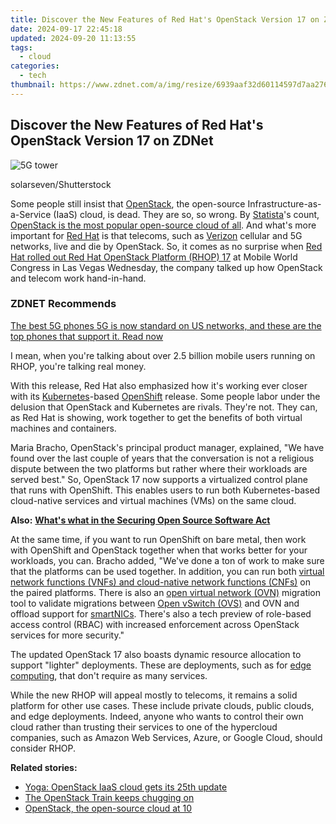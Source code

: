 ```yaml
---
title: Discover the New Features of Red Hat's OpenStack Version 17 on ZDNet
date: 2024-09-17 22:45:18
updated: 2024-09-20 11:13:55
tags:
  - cloud
categories:
  - tech
thumbnail: https://www.zdnet.com/a/img/resize/6939aaf32d60114597d7aa276feeaf67b76189f3/2022/01/20/c47a47c9-1ed1-4715-8f37-240736a1d96c/5g-tower.jpg?width=278&height=156&fit=crop&auto=webp
---
```


## Discover the New Features of Red Hat's OpenStack Version 17 on ZDNet

![5G tower](https://www.zdnet.com/a/img/resize/5338fcd14ead04c0be76f62dbf7c57e5b34f386e/2022/01/20/c47a47c9-1ed1-4715-8f37-240736a1d96c/5g-tower.jpg?auto=webp&width=1280)

solarseven/Shutterstock

Some people still insist that [OpenStack](https://www.openstack.org/), the open-source Infrastructure-as-a-Service (IaaS) cloud, is dead. They are so, so wrong. By [Statista](https://www.statista.com/)'s count, [OpenStack is the most popular open-source cloud of all](https://www.statista.com/statistics/511526/worldwide-survey-private-coud-services-running-application/). And what's more important for [Red Hat](https://www.redhat.com/en) is that telecoms, such as [Verizon](https://www.verizon.com/) cellular and 5G networks, live and die by OpenStack. So, it comes as no surprise when [Red Hat rolled out Red Hat OpenStack Platform (RHOP) 17](https://www.redhat.com/en/blog/25-billion-and-counting-red-hat-openstack-platform-continues-deliver-service-providers) at Mobile World Congress in Las Vegas Wednesday, the company talked up how OpenStack and telecom work hand-in-hand. 

### **ZDNET** Recommends

[The best 5G phones 5G is now standard on US networks, and these are the top phones that support it.  Read now](https://www.zdnet.com/article/best-5g-phone/)

I mean, when you're talking about over 2.5 billion mobile users running on RHOP, you're talking real money. 

With this release, Red Hat also emphasized how it's working ever closer with its [Kubernetes](https://kubernetes.io/)\-based [OpenShift](https://www.redhat.com/en/technologies/cloud-computing/openshift) release. Some people labor under the delusion that OpenStack and Kubernetes are rivals. They're not. They can, as Red Hat is showing, work together to get the benefits of both virtual machines and containers. 

Maria Bracho, OpenStack's principal product manager, explained, "We have found over the last couple of years that the conversation is not a religious dispute between the two platforms but rather where their workloads are served best." So, OpenStack 17 now supports a virtualized control plane that runs with OpenShift. This enables users to run both Kubernetes-based cloud-native services and virtual machines (VMs) on the same cloud. 

**Also:** [**What's what in the Securing Open Source Software Act**](https://www.zdnet.com/article/whats-what-in-the-united-states-securing-open-source-software-act/)

At the same time, if you want to run OpenShift on bare metal, then work with OpenShift and OpenStack together when that works better for your workloads, you can. Bracho added, "We've done a ton of work to make sure that the platforms can be used together. In addition, you can run both [virtual network functions (VNFs) and cloud-native network functions (CNFs)](https://www.redhat.com/en/topics/cloud-native-apps/vnf-and-cnf-whats-the-difference) on the paired platforms. There is also an [open virtual network (OVN)](https://access.redhat.com/documentation/en-us/red%5Fhat%5Fopenstack%5Fplatform/13/html/networking%5Fwith%5Fopen%5Fvirtual%5Fnetwork/open%5Fvirtual%5Fnetwork%5Fovn) migration tool to validate migrations between [Open vSwitch (OVS)](https://www.openvswitch.org/) and OVN and offload support for [smartNICs](https://blogs.nvidia.com/blog/2021/10/29/what-is-a-smartnic/). There's also a tech preview of role-based access control (RBAC) with increased enforcement across OpenStack services for more security." 

The updated OpenStack 17 also boasts dynamic resource allocation to support "lighter" deployments. These are deployments, such as for [edge computing](https://www.zdnet.com/article/where-the-edge-is-in-edge-computing-why-it-matters-and-how-we-use-it/), that don't require as many services. 

While the new RHOP will appeal mostly to telecoms, it remains a solid platform for other use cases. These include private clouds, public clouds, and edge deployments. Indeed, anyone who wants to control their own cloud rather than trusting their services to one of the hypercloud companies, such as Amazon Web Services, Azure, or Google Cloud, should consider RHOP. 

**Related stories:**

* [Yoga: OpenStack IaaS cloud gets its 25th update](https://www.zdnet.com/article/openstack-iaas-cloud-25th-release-arrives/)
* [The OpenStack Train keeps chugging on](https://www.zdnet.com/article/the-openstack-train-keeps-chugging-on/)
* [OpenStack, the open-source cloud at 10](https://www.zdnet.com/article/openstack-the-open-source-cloud-at-10/)

<ins class="adsbygoogle"
     style="display:block"
     data-ad-format="autorelaxed"
     data-ad-client="ca-pub-7571918770474297"
     data-ad-slot="1223367746"></ins>



<ins class="adsbygoogle"
     style="display:block"
     data-ad-client="ca-pub-7571918770474297"
     data-ad-slot="8358498916"
     data-ad-format="auto"
     data-full-width-responsive="true"></ins>
